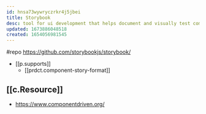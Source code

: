 ```yaml
---
id: hnsa73wywryczrkr4j5jbei
title: Storybook
desc: tool for ui development that helps document and visually test components
updated: 1673886048518
created: 1654056981545
---
```


#repo https://github.com/storybookjs/storybook/

- [[p.supports]]
  - [[prdct.component-story-format]]

## [[c.Resource]]

- https://www.componentdriven.org/